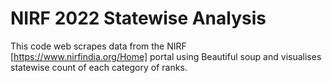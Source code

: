 # NIRF 2022 Statewise Analysis
This code web scrapes data from the NIRF [https://www.nirfindia.org/Home] portal using Beautiful soup and visualises statewise count of each category of ranks.

